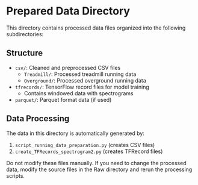 # Prepared Data Directory

This directory contains processed data files organized into the following subdirectories:

## Structure

- `csv/`: Cleaned and preprocessed CSV files
  - `Treadmill/`: Processed treadmill running data
  - `Overground/`: Processed overground running data
- `tfrecords/`: TensorFlow record files for model training
  - Contains windowed data with spectrograms
- `parquet/`: Parquet format data (if used)

## Data Processing

The data in this directory is automatically generated by:
1. `script_running_data_preparation.py` (creates CSV files)
2. `create_TFRecords_spectrogram2.py` (creates TFRecord files)

Do not modify these files manually. If you need to change the processed data, modify the source files in the Raw directory and rerun the processing scripts. 